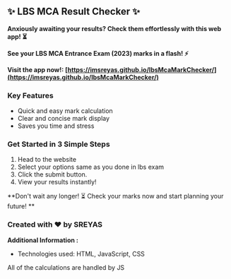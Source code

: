 ## ✨ LBS MCA Result Checker ✨

**Anxiously awaiting your results? Check them effortlessly with this web app! ⏳**

**See your LBS MCA Entrance Exam (2023) marks in a flash! ⚡️**

**Visit the app now!: [https://imsreyas.github.io/lbsMcaMarkChecker/](https://imsreyas.github.io/lbsMcaMarkChecker/)**

### Key Features

- Quick and easy mark calculation
- Clear and concise mark display 
- Saves you time and stress 

### Get Started in 3 Simple Steps

1. Head to the website 
2. Select your options same as you done in lbs exam
3. Click the submit button.
4. View your results instantly! 

**Don't wait any longer! ⏳ Check your marks now and start planning your future! **

### Created with ❤️ by **SREYAS**

**Additional Information :**

- Technologies used: HTML, JavaScript, CSS

All of the calculations are handled by JS

